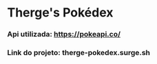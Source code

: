 # Therge's Pokédex

### Api utilizada: https://pokeapi.co/

### Link do projeto: therge-pokedex.surge.sh


